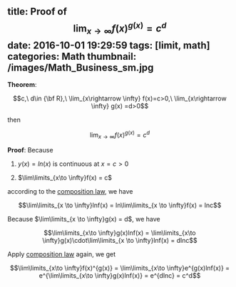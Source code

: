 title: Proof of $$\lim_{x\rightarrow \infty} f(x)^{g(x)} = c^d$$
date: 2016-10-01 19:29:59
tags: [limit, math]
categories: Math
thumbnail: /images/Math_Business_sm.jpg
---

**Theorem**: 

$$c,\ d\in {\bf R},\  \lim_{x\rightarrow \infty} f(x)=c>0,\ \lim_{x\rightarrow \infty} g(x) =d>0$$

then

$$\lim_{x\rightarrow \infty} f(x)^{g(x)} = c^d$$

**Proof**: Because 

1. $y(x)=ln(x)$ is continuous at $x = c > 0$

2. $\lim\limits_{x\to \infty}f(x) = c$

according to the [composition law][1], we have

$$\lim\limits_{x \to \infty}lnf(x) = ln\lim\limits_{x \to \infty}f(x) = lnc$$

Because $\lim\limits_{x \to \infty}g(x) = d$, we have

$$\lim\limits_{x\to \infty}g(x)lnf(x) = \lim\limits_{x\to \infty}g(x)\cdot\lim\limits_{x \to \infty}lnf(x) = dlnc$$

Apply [composition law][1] again, we get

$$\lim\limits_{x\to \infty}f(x)^{g(x)} = \lim\limits_{x\to \infty}e^{g(x)lnf(x)} = e^{\lim\limits_{x\to \infty}g(x)lnf(x)} = e^{dlnc} = c^d$$


  [1]: http://math.oregonstate.edu/home/programs/undergrad/CalculusQuestStudyGuides/SandS/lHopital/limit_laws.html#composition_law
